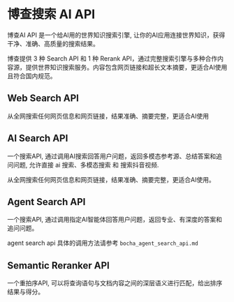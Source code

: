 # 博查搜索 AI API

博查AI API 是一个给AI用的世界知识搜索引擎, 让你的AI应用连接世界知识，获得干净、准确、高质量的搜索结果。

博查提供 3 种 Search API 和 1 种 Rerank API，通过完整搜索引擎与多种合作内容源，提供世界知识搜索服务。内容包含网页链接和超长文本摘要，更适合AI使用且符合国内规范。

## Web Search API

从全网搜索任何网页信息和网页链接，结果准确、摘要完整，更适合AI使用

## AI Search API

一个搜索API, 通过调用AI搜索回答用户问题，返回多模态参考源、总结答案和追问问题, 允许直接 ai 搜索、多模态搜索 和 搜索抖音视频.

从全网搜索任何网页信息和网页链接，结果准确、摘要完整，更适合AI使用。

## Agent Search API

一个搜索API, 通过调用指定AI智能体回答用户问题，返回专业、有深度的答案和追问问题。

agent search api 具体的调用方法请参考 `bocha_agent_search_api.md`

## Semantic Reranker API

一个重拍序API, 可以将查询语句与文档内容之间的深层语义进行匹配，给出排序结果与得分。
